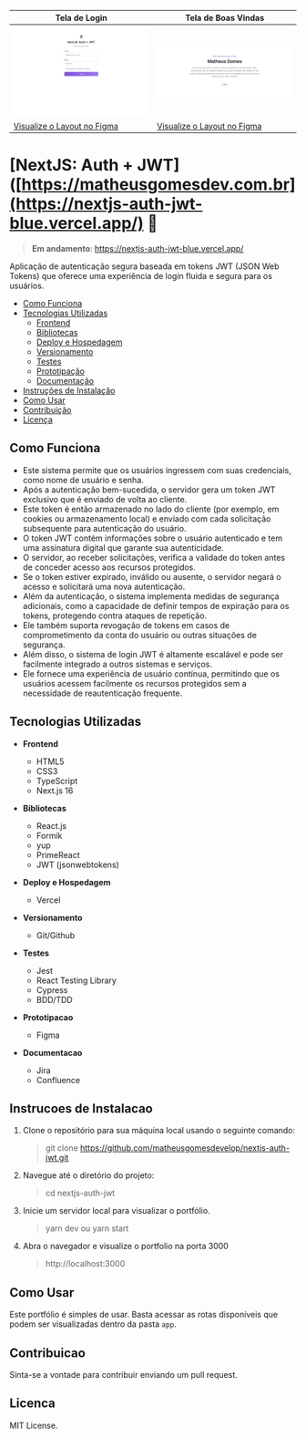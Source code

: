 | Tela de Login                                       | Tela de Boas Vindas                                      |
| ------------------------------------------- | ----------------------------------------- |
| ![Tela de Login](/readme/login-desktop.png) | ![Tela de Boas Vindas](/readme/dash-desktop.png) |
| [Visualize o Layout no Figma](https://www.figma.com/file/WZ6hE95sDBZxWX6X6S5sB7/Portfolio-Matheus?type=design&node-id=6552-4&mode=design) | [Visualize o Layout no Figma](https://www.figma.com/file/WZ6hE95sDBZxWX6X6S5sB7/Portfolio-Matheus?type=design&node-id=6552-5&mode=design)

# [NextJS: Auth + JWT]([https://matheusgomesdev.com.br](https://nextjs-auth-jwt-blue.vercel.app/) 🚀

> **Em andamento**: https://nextjs-auth-jwt-blue.vercel.app/

Aplicação de autenticação segura baseada em tokens JWT (JSON Web Tokens) que oferece uma experiência de login fluida e segura para os usuários.

- [Como Funciona](#como-funciona)
- [Tecnologias Utilizadas](#tecnologias-utilizadas) 
    - [Frontend](#frontend)
    - [Bibliotecas](#bibliotecas)
    - [Deploy e Hospedagem](#deploy-e-hospedagem)
    - [Versionamento](#versionamento)
    - [Testes](#testes)
    - [Prototipação](#prototipacao)
    - [Documentação](#documentacao)
- [Instruções de Instalação](#instrucoes-de-instalacao) 
- [Como Usar](#como-usar) 
- [Contribuição](#contribuicao) 
- [Licença](#licenca)

## Como Funciona

- Este sistema permite que os usuários ingressem com suas credenciais, como nome de usuário e senha.
- Após a autenticação bem-sucedida, o servidor gera um token JWT exclusivo que é enviado de volta ao cliente. 
- Este token é então armazenado no lado do cliente (por exemplo, em cookies ou armazenamento local) e enviado com cada solicitação subsequente para autenticação do usuário.
- O token JWT contém informações sobre o usuário autenticado e tem uma assinatura digital que garante sua autenticidade. 
- O servidor, ao receber solicitações, verifica a validade do token antes de conceder acesso aos recursos protegidos. 
- Se o token estiver expirado, inválido ou ausente, o servidor negará o acesso e solicitará uma nova autenticação.
- Além da autenticação, o sistema implementa medidas de segurança adicionais, como a capacidade de definir tempos de expiração para os tokens, protegendo contra ataques de repetição.
- Ele também suporta revogação de tokens em casos de comprometimento da conta do usuário ou outras situações de segurança.
- Além disso, o sistema de login JWT é altamente escalável e pode ser facilmente integrado a outros sistemas e serviços.
- Ele fornece uma experiência de usuário contínua, permitindo que os usuários acessem facilmente os recursos protegidos sem a necessidade de reautenticação frequente.
## Tecnologias Utilizadas

- **Frontend**
    - HTML5
    - CSS3 
    - TypeScript
    - Next.js 16

- **Bibliotecas**
    - React.js
    - Formik 
    - yup
    - PrimeReact
    - JWT (jsonwebtokens)

- **Deploy e Hospedagem**
    - Vercel

- **Versionamento**
    - Git/Github

- **Testes**
    - Jest
    - React Testing Library
    - Cypress
    - BDD/TDD

- **Prototipacao**
    - Figma

- **Documentacao**
    - Jira
    - Confluence

## Instrucoes de Instalacao

1. Clone o repositório para sua máquina local usando o seguinte comando:

   > git clone https://github.com/matheusgomesdevelop/nextjs-auth-jwt.git

2. Navegue até o diretório do projeto:

   > cd nextjs-auth-jwt

3. Inicie um servidor local para visualizar o portfólio.

   > yarn dev ou yarn start

4. Abra o navegador e visualize o portfolio na porta 3000
   > http://localhost:3000

## Como Usar

Este portfólio é simples de usar. Basta acessar as rotas disponíveis que podem ser visualizadas dentro da pasta `app`.

## Contribuicao

Sinta-se a vontade para contribuir enviando um pull request.

## Licenca

MIT License.
